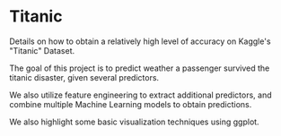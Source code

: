 # Titanic
Details on how to obtain a relatively high level of accuracy on Kaggle's "Titanic" Dataset.

The goal of this project is to predict weather a passenger  survived the titanic disaster, given several predictors.

We also utilize feature engineering to extract additional predictors, and combine multiple Machine Learning models to obtain predictions.

We also highlight some basic visualization techniques using ggplot.

